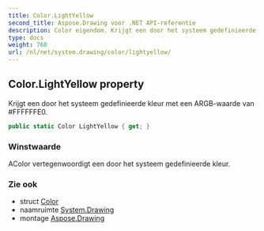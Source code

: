 ```yaml
---
title: Color.LightYellow
second_title: Aspose.Drawing voor .NET API-referentie
description: Color eigendom. Krijgt een door het systeem gedefinieerde kleur met een ARGBwaarde van FFFFFFE0.
type: docs
weight: 760
url: /nl/net/system.drawing/color/lightyellow/
---
```

## Color.LightYellow property

Krijgt een door het systeem gedefinieerde kleur met een ARGB-waarde van #FFFFFFE0.

```csharp
public static Color LightYellow { get; }
```

### Winstwaarde

AColor vertegenwoordigt een door het systeem gedefinieerde kleur.

### Zie ook

* struct [Color](../)
* naamruimte [System.Drawing](../../color/)
* montage [Aspose.Drawing](../../../)



